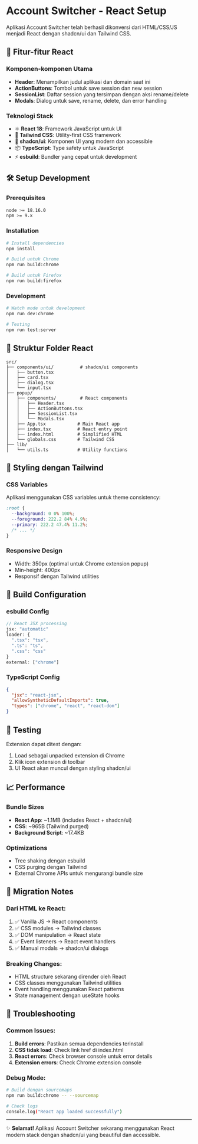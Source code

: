 # Account Switcher - React Setup

Aplikasi Account Switcher telah berhasil dikonversi dari HTML/CSS/JS menjadi React dengan shadcn/ui dan Tailwind CSS.

## 🚀 Fitur-fitur React

### Komponen-komponen Utama
- **Header**: Menampilkan judul aplikasi dan domain saat ini
- **ActionButtons**: Tombol untuk save session dan new session
- **SessionList**: Daftar session yang tersimpan dengan aksi rename/delete
- **Modals**: Dialog untuk save, rename, delete, dan error handling

### Teknologi Stack
- ⚛️ **React 18**: Framework JavaScript untuk UI
- 🎨 **Tailwind CSS**: Utility-first CSS framework
- 🧩 **shadcn/ui**: Komponen UI yang modern dan accessible
- 📦 **TypeScript**: Type safety untuk JavaScript
- ⚡ **esbuild**: Bundler yang cepat untuk development

## 🛠️ Setup Development

### Prerequisites
```bash
node >= 18.16.0
npm >= 9.x
```

### Installation
```bash
# Install dependencies
npm install

# Build untuk Chrome
npm run build:chrome

# Build untuk Firefox
npm run build:firefox
```

### Development
```bash
# Watch mode untuk development
npm run dev:chrome

# Testing
npm run test:server
```

## 📁 Struktur Folder React

```
src/
├── components/ui/          # shadcn/ui components
│   ├── button.tsx
│   ├── card.tsx
│   ├── dialog.tsx
│   └── input.tsx
├── popup/
│   ├── components/         # React components
│   │   ├── Header.tsx
│   │   ├── ActionButtons.tsx
│   │   ├── SessionList.tsx
│   │   └── Modals.tsx
│   ├── App.tsx            # Main React app
│   ├── index.tsx          # React entry point
│   ├── index.html         # Simplified HTML
│   └── globals.css        # Tailwind CSS
├── lib/
│   └── utils.ts           # Utility functions
```

## 🎨 Styling dengan Tailwind

### CSS Variables
Aplikasi menggunakan CSS variables untuk theme consistency:
```css
:root {
  --background: 0 0% 100%;
  --foreground: 222.2 84% 4.9%;
  --primary: 222.2 47.4% 11.2%;
  /* ... */
}
```

### Responsive Design
- Width: 350px (optimal untuk Chrome extension popup)
- Min-height: 400px
- Responsif dengan Tailwind utilities

## 🔧 Build Configuration

### esbuild Config
```javascript
// React JSX processing
jsx: "automatic"
loader: {
  ".tsx": "tsx",
  ".ts": "ts", 
  ".css": "css"
}
external: ["chrome"]
```

### TypeScript Config
```json
{
  "jsx": "react-jsx",
  "allowSyntheticDefaultImports": true,
  "types": ["chrome", "react", "react-dom"]
}
```

## 🧪 Testing

Extension dapat ditest dengan:
1. Load sebagai unpacked extension di Chrome
2. Klik icon extension di toolbar
3. UI React akan muncul dengan styling shadcn/ui

## 📈 Performance

### Bundle Sizes
- **React App**: ~1.1MB (includes React + shadcn/ui)
- **CSS**: ~965B (Tailwind purged)
- **Background Script**: ~17.4KB

### Optimizations
- Tree shaking dengan esbuild
- CSS purging dengan Tailwind
- External Chrome APIs untuk mengurangi bundle size

## 🔄 Migration Notes

### Dari HTML ke React:
1. ✅ Vanilla JS → React components
2. ✅ CSS modules → Tailwind classes  
3. ✅ DOM manipulation → React state
4. ✅ Event listeners → React event handlers
5. ✅ Manual modals → shadcn/ui dialogs

### Breaking Changes:
- HTML structure sekarang dirender oleh React
- CSS classes menggunakan Tailwind utilities
- Event handling menggunakan React patterns
- State management dengan useState hooks

## 🐛 Troubleshooting

### Common Issues:
1. **Build errors**: Pastikan semua dependencies terinstall
2. **CSS tidak load**: Check link href di index.html
3. **React errors**: Check browser console untuk error details
4. **Extension errors**: Check Chrome extension console

### Debug Mode:
```bash
# Build dengan sourcemaps
npm run build:chrome -- --sourcemap

# Check logs
console.log("React app loaded successfully")
```

---

✨ **Selamat!** Aplikasi Account Switcher sekarang menggunakan React modern stack dengan shadcn/ui yang beautiful dan accessible.
